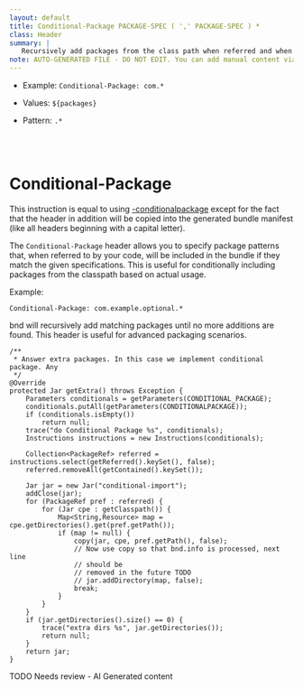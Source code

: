 ```yaml
---
layout: default
title: Conditional-Package PACKAGE-SPEC ( ',' PACKAGE-SPEC ) *
class: Header
summary: |
   Recursively add packages from the class path when referred and when they match one of the package specifications.
note: AUTO-GENERATED FILE - DO NOT EDIT. You can add manual content via same filename in ext folder. 
---
```


- Example: `Conditional-Package: com.*`

- Values: `${packages}`

- Pattern: `.*`

<!-- Manual content from: ext/conditional_package.md --><br /><br />

# Conditional-Package

This instruction is equal to using [-conditionalpackage](conditionalpackage.html) except for the fact that the header in addition will be copied into the generated bundle manifest (like all headers beginning with a capital letter).

The `Conditional-Package` header allows you to specify package patterns that, when referred to by your code, will be included in the bundle if they match the given specifications. This is useful for conditionally including packages from the classpath based on actual usage.

Example:

```
Conditional-Package: com.example.optional.*
```

bnd will recursively add matching packages until no more additions are found. This header is useful for advanced packaging scenarios.

	/**
	 * Answer extra packages. In this case we implement conditional package. Any
	 */
	@Override
	protected Jar getExtra() throws Exception {
		Parameters conditionals = getParameters(CONDITIONAL_PACKAGE);
		conditionals.putAll(getParameters(CONDITIONALPACKAGE));
		if (conditionals.isEmpty())
			return null;
		trace("do Conditional Package %s", conditionals);
		Instructions instructions = new Instructions(conditionals);

		Collection<PackageRef> referred = instructions.select(getReferred().keySet(), false);
		referred.removeAll(getContained().keySet());

		Jar jar = new Jar("conditional-import");
		addClose(jar);
		for (PackageRef pref : referred) {
			for (Jar cpe : getClasspath()) {
				Map<String,Resource> map = cpe.getDirectories().get(pref.getPath());
				if (map != null) {
					copy(jar, cpe, pref.getPath(), false);
					// Now use copy so that bnd.info is processed, next line
					// should be
					// removed in the future TODO
					// jar.addDirectory(map, false);
					break;
				}
			}
		}
		if (jar.getDirectories().size() == 0) {
			trace("extra dirs %s", jar.getDirectories());
			return null;
		}
		return jar;
	}



TODO Needs review - AI Generated content
